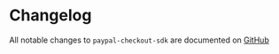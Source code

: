 # Changelog

All notable changes to `paypal-checkout-sdk` are documented on [GitHub](../changelog.md)
